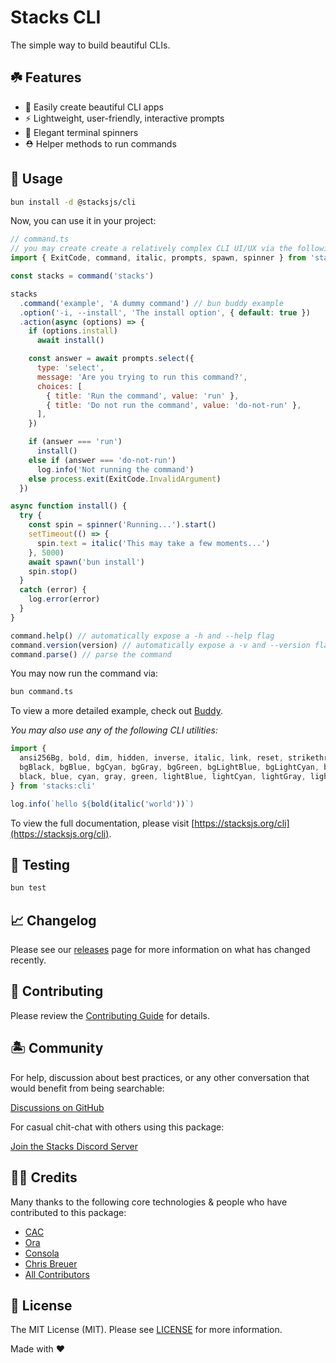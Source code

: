 # Stacks CLI

The simple way to build beautiful CLIs.

## ☘️ Features

- 🎨 Easily create beautiful CLI apps
- ⚡️ Lightweight, user-friendly, interactive prompts
- 🚦 Elegant terminal spinners
- ⛑️ Helper methods to run commands

## 🤖 Usage

```bash
bun install -d @stacksjs/cli
```

Now, you can use it in your project:

```js
// command.ts
// you may create create a relatively complex CLI UI/UX via the following:
import { ExitCode, command, italic, prompts, spawn, spinner } from 'stacks:cli'

const stacks = command('stacks')

stacks
  .command('example', 'A dummy command') // bun buddy example
  .option('-i, --install', 'The install option', { default: true })
  .action(async (options) => {
    if (options.install)
      await install()

    const answer = await prompts.select({
      type: 'select',
      message: 'Are you trying to run this command?',
      choices: [
        { title: 'Run the command', value: 'run' },
        { title: 'Do not run the command', value: 'do-not-run' },
      ],
    })

    if (answer === 'run')
      install()
    else if (answer === 'do-not-run')
      log.info('Not running the command')
    else process.exit(ExitCode.InvalidArgument)
  })

async function install() {
  try {
    const spin = spinner('Running...').start()
    setTimeout(() => {
      spin.text = italic('This may take a few moments...')
    }, 5000)
    await spawn('bun install')
    spin.stop()
  }
  catch (error) {
    log.error(error)
  }
}

command.help() // automatically expose a -h and --help flag
command.version(version) // automatically expose a -v and --version flag
command.parse() // parse the command
```

You may now run the command via:

```bash
bun command.ts
```

To view a more detailed example, check out [Buddy](../../buddy/).

_You may also use any of the following CLI utilities:_

```js
import {
  ansi256Bg, bold, dim, hidden, inverse, italic, link, reset, strikethrough, underline,
  bgBlack, bgBlue, bgCyan, bgGray, bgGreen, bgLightBlue, bgLightCyan, bgLightGray, bgLightGreen, bgLightMagenta, bgLightRed, bgLightYellow, bgMagenta, bgRed, bgWhite, bgYellow,
  black, blue, cyan, gray, green, lightBlue, lightCyan, lightGray, lightGreen, lightMagenta, lightRed, lightYellow, magenta, red, white, yellow
} from 'stacks:cli'

log.info(`hello ${bold(italic('world'))`)
```

To view the full documentation, please visit [https://stacksjs.org/cli](https://stacksjs.org/cli).

## 🧪 Testing

```bash
bun test
```

## 📈 Changelog

Please see our [releases](https://github.com/stacksjs/stacks/releases) page for more information on what has changed recently.

## 🚜 Contributing

Please review the [Contributing Guide](https://github.com/stacksjs/contributing) for details.

## 🏝 Community

For help, discussion about best practices, or any other conversation that would benefit from being searchable:

[Discussions on GitHub](https://github.com/stacksjs/stacks/discussions)

For casual chit-chat with others using this package:

[Join the Stacks Discord Server](https://discord.gg/stacksjs)

## 🙏🏼 Credits

Many thanks to the following core technologies & people who have contributed to this package:

- [CAC](https://github.com/cacjs/cac)
- [Ora](https://github.com/sindresorhus/ora)
- [Consola](https://github.com/unjs/consola)
- [Chris Breuer](https://github.com/chrisbbreuer)
- [All Contributors](../../contributors)

## 📄 License

The MIT License (MIT). Please see [LICENSE](https://github.com/stacksjs/stacks/tree/main/LICENSE.md) for more information.

Made with ❤️
